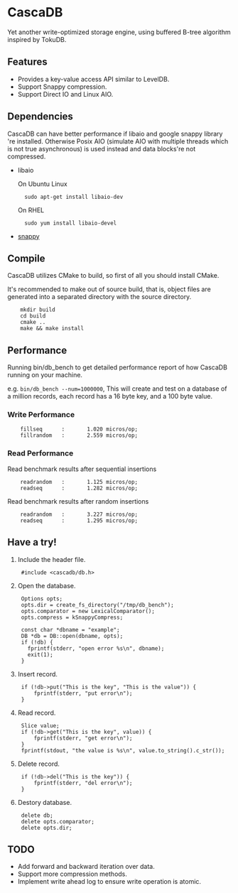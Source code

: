 CascaDB
=======

Yet another write-optimized storage engine, using buffered B-tree algorithm inspired by TokuDB.

## Features
* Provides a key-value access API similar to LevelDB.
* Support Snappy compression.
* Support Direct IO and Linux AIO.

## Dependencies
CascaDB can have better performance if libaio and google snappy library 're installed. Otherwise
Posix AIO (simulate AIO with multiple threads which is not true asynchronous) is used instead
and data blocks're not compressed.

* libaio

    On Ubuntu Linux

        sudo apt-get install libaio-dev
    On RHEL

        sudo yum install libaio-devel

* [snappy](http://code.google.com/p/snappy/)

## Compile
CascaDB utilizes CMake to build, so first of all you should install CMake.

It's recommended to make out of source build, that is, object files are generated into a separated directory with the source directory.

        mkdir build
        cd build
        cmake ..
        make && make install

## Performance

Running bin/db_bench to get detailed performance report of how CascaDB running on your machine.

e.g. `bin/db_bench --num=1000000`, This will create and test on a database of a million records, each record has a 16 byte key, and a 100 byte value.

### Write Performance
        fillseq      :       1.020 micros/op;                 
        fillrandom   :       2.559 micros/op;                 

### Read Performance
Read benchmark results after sequential insertions

        readrandom   :       1.125 micros/op;                 
        readseq      :       1.282 micros/op;      

Read benchmark results after random insertions

        readrandom   :       3.227 micros/op;                 
        readseq      :       1.295 micros/op;                 

## Have a try!

1. Include the header file.

        #include <cascadb/db.h>

2. Open the database.

        Options opts;
        opts.dir = create_fs_directory("/tmp/db_bench");
        opts.comparator = new LexicalComparator();
        opts.compress = kSnappyCompress;

        const char *dbname = "example";
        DB *db = DB::open(dbname, opts);
        if (!db) {
          fprintf(stderr, "open error %s\n", dbname);
          exit(1);
        }

3. Insert record.

        if (!db->put("This is the key", "This is the value")) {
            fprintf(stderr, "put error\n");
        }

4. Read record.

        Slice value;
        if (!db->get("This is the key", value)) {
            fprintf(stderr, "get error\n");
        }
        fprintf(stdout, "the value is %s\n", value.to_string().c_str());

5. Delete record.

        if (!db->del("This is the key")) {
            fprintf(stderr, "del error\n");
        }

6. Destory database.

        delete db;
        delete opts.comparator;
        delete opts.dir;

## TODO
* Add forward and backward iteration over data.
* Support more compression methods.
* Implement write ahead log to ensure write operation is atomic.